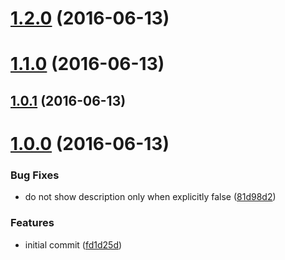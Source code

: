 <a name="1.2.0"></a>
# [1.2.0](https://github.com/DSchau/gulp-add-tasks/compare/1.1.0...1.2.0) (2016-06-13)



<a name="1.1.0"></a>
# [1.1.0](https://github.com/DSchau/gulp-add-tasks/compare/1.0.1...1.1.0) (2016-06-13)



<a name="1.0.1"></a>
## [1.0.1](https://github.com/DSchau/gulp-add-tasks/compare/1.0.0...1.0.1) (2016-06-13)



<a name="1.0.0"></a>
# [1.0.0](https://github.com/DSchau/gulp-add-tasks/compare/fd1d25d...1.0.0) (2016-06-13)


### Bug Fixes

* do not show description only when explicitly false ([81d98d2](https://github.com/DSchau/gulp-add-tasks/commit/81d98d2))


### Features

* initial commit ([fd1d25d](https://github.com/DSchau/gulp-add-tasks/commit/fd1d25d))



